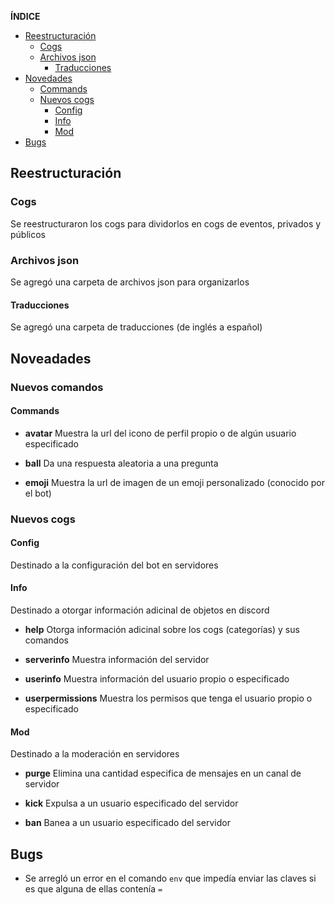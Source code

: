 **ÍNDICE**
- [Reestructuración](#reestructuración)
    - [Cogs](#cogs)
    - [Archivos json](#archivos-json)
        - [Traducciones](#traducciones)
- [Novedades](#noveadades)
    - [Commands](#commands)
    - [Nuevos cogs](#nuevos-cogs)
        - [Config](#config)
        - [Info](#info)
        - [Mod](#mod)
- [Bugs](#bugs)

## Reestructuración
### Cogs
Se reestructuraron los cogs para dividorlos en cogs de eventos, privados y públicos

### Archivos json
Se agregó una carpeta de archivos json para organizarlos

#### Traducciones
Se agregó una carpeta de traducciones (de inglés a español)

## Noveadades
### Nuevos comandos
#### Commands
- **avatar**
Muestra la url del icono de perfil propio o de algún usuario especificado

- **ball**
Da una respuesta aleatoria a una pregunta

- **emoji**
Muestra la url de imagen de un emoji personalizado (conocido por el bot)

### Nuevos cogs
#### Config
Destinado a la configuración del bot en servidores

#### Info
Destinado a otorgar información adicinal de objetos en discord
- **help**
Otorga información adicinal sobre los cogs (categorías) y sus comandos

- **serverinfo**
Muestra información del servidor

- **userinfo**
Muestra información del usuario propio o especificado

- **userpermissions**
Muestra los permisos que tenga el usuario propio o especificado

#### Mod
Destinado a la moderación en servidores
- **purge**
Elimina una cantidad especifica de mensajes en un canal de servidor

- **kick**
Expulsa a un usuario especificado del servidor

- **ban**
Banea a un usuario especificado del servidor

## Bugs
- Se arregló un error en el comando `env` que impedía enviar las claves si es que alguna de ellas contenía `=`